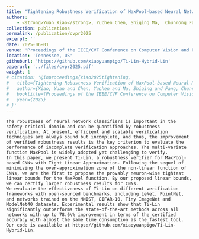 ```yaml
---
title: "Tightening Robustness Verification of MaxPool-based Neural Networks via Minimizing the Over-Approximation Zone"
authors:
    - <strong>Yuan Xiao</strong>, Yuchen Chen, Shiqing Ma,  Chunrong Fang<sup>*</sup>, Tongtong Bai, Mingzheng Gu, Yuxin Cheng, Yanwei Chen, Zhenyu Chen<sup>*</sup>
collection: publications
permalink: /publication/cvpr2025
excerpt: ''
date: 2025-06-01
venue: 'Proceedings of the IEEE/CVF Conference on Computer Vision and Pattern Recognition'
location: 'Tennessee, US'
githuburl: 'https://github.com/xiaoyuanpigo/Ti-Lin-Hybrid-Lin'
paperurl: '../files/cvpr2025.pdf'
weight: 1
# citation: '@inproceedings{xiao2025tightening,
#   title={Tightening Robustness Verification of MaxPool-based Neural Networks via Minimizing the Over-Approximation Zone},
#   author={Xiao, Yuan and Chen, Yuchen and Ma, Shiqing and Fang, Chunrong and Bai, Tongtong and Gu, Mingzheng and Cheng, Yuxin and Chen, Yanwei and Chen, Zhenyu},
#   booktitle={Proceedings of the IEEE/CVF Conference on Computer Vision and Pattern Recognition},
#   year={2025}
# }'
---
```


    The robustness of neural network classifiers is important in the safety-critical domain and can be quantified by robustness verification. At present, efficient and scalable verification techniques are always sound but incomplete, and thus, the improvement of verified robustness results is the key criterion to evaluate the performance of incomplete verification approaches. The multi-variate function MaxPool is widely adopted yet challenging to verify.
    In this paper, we present Ti-Lin, a robustness verifier for MaxPool-based CNNs with Tight Linear Approximation. Following the sequel of minimizing the over-approximation zone of the non-linear function of CNNs, we are the first to propose the provably neuron-wise tightest linear bounds for the MaxPool function. By our proposed linear bounds, we can certify larger robustness results for CNNs. 
    We evaluate the effectiveness of Ti-Lin on different verification frameworks with open-sourced benchmarks, including LeNet, PointNet, and networks trained on the MNIST, CIFAR-10, Tiny ImageNet and ModelNet40 datasets. Experimental results show that Ti-Lin significantly outperforms the state-of-the-art methods across all networks with up to 78.6\% improvement in terms of the certified accuracy with almost the same time consumption as the fastest tool. 
    Our code is available at https://github.com/xiaoyuanpigo/Ti-Lin-Hybrid-Lin.
